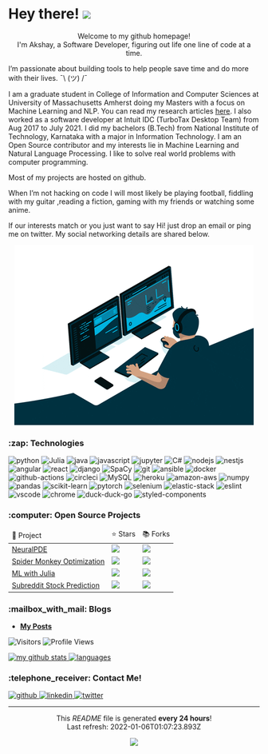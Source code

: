 <h1>Hey there! <img src="https://emojis.slackmojis.com/emojis/images/1531849430/4246/blob-sunglasses.gif?1531849430" width="30"/></h1>

<p align="center">Welcome to my github homepage! </br> I'm Akshay, a Software Developer, figuring out life one line of code at a time.</p>

 

I’m passionate about building tools to help people save time and do more with their lives. ¯\ (ツ) /¯


I am a graduate student in College of Information and Computer Sciences at University of Massachusetts Amherst doing my Masters with a focus on Machine Learning and NLP. You can read my research articles  [here](https://scholar.google.com/citations?hl=en&user=dO6oyWQAAAAJ). I also worked as a software developer at Intuit IDC (TurboTax Desktop Team) from Aug 2017 to July 2021. I did my bachelors (B.Tech) from National Institute of Technology, Karnataka with a major in Information Technology. I am an Open Source contributor and my interests lie in Machine Learning and Natural Language Processing. I like to solve real world problems with computer programming.

Most of my projects are hosted on github.

When I’m not hacking on code I will most likely be playing football, fiddling with my guitar ,reading a fiction, gaming with my friends or watching some anime.

If our interests match or you just want to say Hi! just drop an email or ping me on twitter. My social networking details are shared below.
</p>

<div align="center">
    <img src="assets/code.gif" alt="busy" />
</div>

<!-- TECHNOLOGIES -->
<h3>:zap: Technologies</h3>

<p>
<img alt="python" src="https://img.shields.io/badge/Python-black?logo=python&amp;style=plastic" /> <img alt="Julia" src="https://img.shields.io/badge/Julia-black?logo=julia&amp;style=plastic" /> <img alt="java" src="https://img.shields.io/badge/Java-black?logo=java&amp;style=plastic" /> <img alt="javascript" src="https://img.shields.io/badge/Javascript-black?logo=javascript&amp;style=plastic" /> <img alt="jupyter" src="https://img.shields.io/badge/Jupyter-black?logo=jupyter&amp;style=plastic" /> <img alt="C#" src="https://img.shields.io/badge/CSharp-black?logo=csharp&amp;style=plastic" /> <img alt="nodejs" src="https://img.shields.io/badge/Node.js-black?logo=node.js&amp;style=plastic" /> <img alt="nestjs" src="https://img.shields.io/badge/Nestjs-black?logo=nestjs&amp;style=plastic" /> <img alt="angular" src="https://img.shields.io/badge/Angular-black?logo=angular&amp;style=plastic" /> <img alt="react" src="https://img.shields.io/badge/React-black?logo=react&amp;style=plastic" /> <img alt="django" src="https://img.shields.io/badge/Django-black?logo=django&amp;style=plastic" /> <img alt="SpaCy" src="https://img.shields.io/badge/SpaCy-black?logo=spacy&amp;style=plastic" /> <img alt="git" src="https://img.shields.io/badge/Git-black?logo=git&amp;style=plastic" /> <img alt="ansible" src="https://img.shields.io/badge/Ansible-black?logo=ansible&amp;style=plastic" /> <img alt="docker" src="https://img.shields.io/badge/Docker-black?logo=docker&amp;style=plastic" />  <img alt="github-actions" src="https://img.shields.io/badge/Github%20Actions-black?logo=github-actions&amp;style=plastic" /> <img alt="circleci" src="https://img.shields.io/badge/CircleCI-black?logo=circleci&amp;style=plastic" /> <img alt="MySQL" src="https://img.shields.io/badge/MySQL-black?logo=mysql&amp;style=plastic&amp;style=plastic" /> <img alt="heroku" src="https://img.shields.io/badge/Heroku-black?logo=heroku&amp;style=plastic" /> <img alt="amazon-aws" src="https://img.shields.io/badge/AWS-black?logo=amazon-aws&amp;style=plastic" /> <img alt="numpy" src="https://img.shields.io/badge/NumPy-black?logo=numpy&amp;style=plastic" /> <img alt="pandas" src="https://img.shields.io/badge/Pandas-black?logo=pandas&amp;style=plastic" /> <img alt="scikit-learn" src="https://img.shields.io/badge/Scikit%20Learn-black?logo=scikit-learn&amp;style=plastic" /> <img alt="pytorch" src="https://img.shields.io/badge/Pytorch-black?logo=pytorch&amp;style=plastic" /> <img alt="selenium" src="https://img.shields.io/badge/Selenium-black?logo=selenium&amp;style=plastic" /> <img alt="elastic-stack" src="https://img.shields.io/badge/Elastic%20Stack-black?logo=elastic-stack&amp;style=plastic" /> <img alt="eslint" src="https://img.shields.io/badge/ESLint-black?logo=eslint&amp;style=plastic" /> <img alt="vscode" src="https://img.shields.io/badge/VSCode-black?logo=visual-studio-code&amp;style=plastic" /> <img alt="chrome" src="https://img.shields.io/badge/Google%20Chrome-black?logo=google-chrome&amp;style=plastic" /> <img alt="duck-duck-go" src="https://img.shields.io/badge/DuckDuckGo-black?logo=duckduckgo&amp;style=plastic" /> <img alt="styled-components" src="https://img.shields.io/badge/Styled%20components-black?logo=styled-components&amp;style=plastic" /> 
</p>

<!-- PROJECTS -->
<h3>:computer: Open Source Projects</h3>

<table>
    <thead>
        <td>🎁 Project </td>
        <td> ⭐ Stars </td>
        <td> 📚 Forks </td>
    </thead>
    <tr>
        <td><a href="https://github.com/SciML/NeuralPDE.jl">NeuralPDE</a></td>
        <td><img src="https://img.shields.io/github/stars/SciML/NeuralPDE.jl?style=plastic&amp;labelColor=343b41" /></td>
        <td><img src="https://img.shields.io/github/forks/SciML/NeuralPDE.jl?style=plastic&amp;labelColor=343b41" /></td>
    </tr><tr>
        <td><a href="https://github.com/akaysh/SpiderMonkey.jl">Spider Monkey Optimization</a></td>
        <td><img src="https://img.shields.io/github/stars/akaysh/SpiderMonkey.jl?style=plastic&amp;labelColor=343b41" /></td>
        <td><img src="https://img.shields.io/github/forks/akaysh/SpiderMonkey.jl?style=plastic&amp;labelColor=343b41" /></td>
    </tr><tr>
        <td><a href="https://github.com/akaysh/MLWithJulia">ML with Julia</a></td>
        <td><img src="https://img.shields.io/github/stars/akaysh/MLWithJulia?style=plastic&amp;labelColor=343b41" /></td>
        <td><img src="https://img.shields.io/github/forks/akaysh/MLWithJulia?style=plastic&amp;labelColor=343b41" /></td>
    </tr><tr>
        <td><a href="https://github.com/mfclinton/Subreddit-Stock-Prediction">Subreddit Stock Prediction</a></td>
        <td><img src="https://img.shields.io/github/stars/mfclinton/Subreddit-Stock-Prediction?style=plastic&amp;labelColor=343b41" /></td>
        <td><img src="https://img.shields.io/github/forks/mfclinton/Subreddit-Stock-Prediction?style=plastic&amp;labelColor=343b41" /></td>
    </tr>
</table>

<!-- POSTS -->
<h3>:mailbox_with_mail: Blogs</h3>

<ul>
    <li>
        <a href="https://https://akaysh.github.io/"><b>My Posts</b></a>
    </li>
</ul>

<!--START_SECTION:waka-->
<!--END_SECTION:waka-->
<p>
<img alt="Visitors" src="https://visitor-badge.laobi.icu/badge?page_id=akaysh&color=blue"/>
<img alt="Profile Views" src="https://komarev.com/ghpvc/?username=akaysh"/>
</p>

<a align="center" href="https://akaysh.netlify.app/">
    <img src="https://github-readme-stats.vercel.app/api?username=akaysh&show_icons=true&theme=gruvbox" alt="my github stats" width="420"/>&nbsp;<img src="https://github-readme-stats.vercel.app/api/top-langs/?username=akaysh&layout=compact&theme=gruvbox" alt="languages" height="165">
</a>

<!-- SOCIAL -->
<h3>:telephone_receiver: Contact Me!</h3>

<p>
    <a href="https://github.com/akaysh" target="_blank">
        <img alt="github" src="https://img.shields.io/github/followers/akaysh?label=GitHub&amp;style=social" />
    </a><a href="https://linkedin.com/in/akshay-sharma-1995" target="_blank">
        <img alt="linkedin" src="https://img.shields.io/badge/Linkedin-grey?logo=linkedin&amp;style=social" />
    </a><a href="https://twitter.com/akay_sh" target="_blank">
        <img alt="twitter" src="https://img.shields.io/twitter/follow/akay_sh?label=Twitter&amp;style=social" />
    </a>
</p>

<hr />

<!-- FOOTER -->
<p align="center">
    This <i>README</i> file is generated <b>every 24 hours</b>!</br>
    Last refresh: 2022-01-06T01:07:23.893Z<br />
</p>
<p align="center">
    <img src="https://github.com/akaysh/akaysh/workflows/Update%20GitHub%20Profile%20README/badge.svg" /> 
</p>
